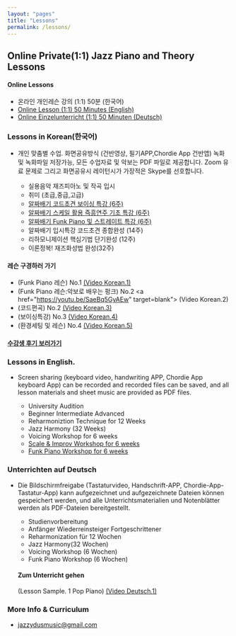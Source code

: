 ```yaml
---
layout: "pages"
title: "Lessons"
permalink: /lessons/
---
```


## Online Private(1:1) Jazz Piano and Theory Lessons

#### Online Lessons
  
 - 온라인 개인레슨 강의 (1:1)  50분 (한국어)
 - <a href="/lessons/onlinelesson-eng">Online Lesson (1:1) 50 Minutes (English)</a>
 - <a href="/lessons/onlinelesson-deutsch">Online Einzelunterricht (1:1) 50 Minuten (Deutsch)</a>
 
### Lessons in Korean(한국어)
 
- 개인 맞춤별 수업. 화면공유방식 (건반영상, 필기APP,Chordie App 건반앱) 녹화 및  녹화파일 저장가능, 모든 수업자료 및 악보는 PDF 파일로 제공합니다. Zoom 유료 문제로 그리고 화면공유시 레이턴시가 가장적은 Skype를 선호합니다.

 
  
  - 실용음악 재즈피아노 및 작곡 입시
  - 취미 (초급,중급,고급)
  - <a href="/lessons/essential-voicings">알짜배기 코드초견 보이싱 특강 (6주)</a>
  - <a href="/lessons/essential-scale">알짜배기 스케일 활용 즉흥연주 기초 특강 (6주)
  - <a href="/lessons/essential-funk">알짜배기 Funk Piano 및 스트레이트 특강 (6주)</a>
  - 알짜배기 입시특강 코드초견 종합완성 (14주)
  - 리하모니제이션 핵심기법 단기완성 (12주)
  - 이론정복! 재즈화성법 완성(32주)
  
 
#### 레슨 구경하러 가기 
- (Funk Piano 레슨) No.1 
    <a href="https://youtu.be/93QkhEATEMc"
    target="_blank"> (Video Korean.1)</a>  
- (Funk Piano 레슨:악보로 배우는 펑크) No.2
    <a href="https://youtu.be/SaeBq5GyAEw"
    target=blank"> (Video Korean.2)</a> 
- (코드편곡) No.2
    <a href="https://youtu.be/peX0o5pAD2Q" target="_blank"> (Video Korean.3)</a>
- (보이싱특강) No.3
    <a href="https://youtu.be/hi-q-cANOEc" target="_blank"> (Video Korean.4)</a>
- (환경세팅 및 레슨) No.4
    <a href="https://youtu.be/AVtyd8GAnoM" target="_blank"> (Video Korean.5)</a>

#### <a href="https://jjmusic-online.github.io/assets/images/photo13.jpg">수강생 후기 보러가기</a>
 
### Lessons in English.

- Screen sharing (keyboard video, handwriting APP, Chordie App keyboard App) can be recorded and recorded files can be saved, and all lesson materials and sheet music are provided as PDF files.

  - University Audition
  - Beginner Intermediate Advanced
  - Reharmoniztion Technique for 12 Weeks
  - Jazz Harmony (32 Weeks)
  - Voicing Workshop for 6 weeks
  - <a href="/lessons/essential-scale-eng">Scale & Improv Workshop for 6 weeks
  - <a href="/lessons/essential-funkeng">Funk Piano Workshop for 6 weeks </a>

### Unterrichten auf Deutsch

- Die Bildschirmfreigabe (Tastaturvideo, Handschrift-APP, Chordie-App-Tastatur-App) kann aufgezeichnet und aufgezeichnete Dateien können gespeichert werden, und alle Unterrichtsmaterialien und Notenblätter werden als PDF-Dateien bereitgestellt.

  - Studienvorbereitung
  - Anfänger Wiederreinsteiger Fortgeschrittener
  - Reharmonization für 12 Wochen
  - Jazz Harmony(32 Wochen)
  - Voicing Workshop (6 Wochen)
  - Funk Piano Workshop (6 Wochen)

  #### Zum Unterricht gehen 
  (Lesson Sample. 1 Pop Piano)
<a href="https://youtu.be/jDeisctXh1c" target="_blank"> (Video Deutsch.1)</a>


### More Info & Curriculum
- jazzydusmusic@gmail.com



